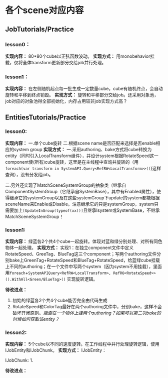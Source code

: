 # 各个scene对应内容
## JobTutorials/Practice
### lesson0： 
**实现内容：** 80\*80个cube以正弦函数波动。
**实现方式：**
用monobehavior挂载，仅将全体transform更新部分交给job并行处理。

### lesson1： 
**实现内容：** 在左侧随机起点每一批生成一定数量cube，cube有随机终点，会自动旋转和平移到终点销毁。
**实现方式：**
旋转和平移部分交给job。还采用对象池，job对应的对象池得全部初始化，内存占用较非job实现方式高？

## EntitiesTutorials/Practice

### lesson0: 
**实现内容：** 一.单个cube旋转 二.根据scene name是否匹配来选择是否enable相应的system group
**实现方式：**
一.采用authoring、bake方式将cube转换为entity（同时引入LocalTransform组件），并设计system根据RotateSpeed这一component使(所有)cube旋转，这里是在主线程中查询并旋转的（用`foreach(var transform in SystemAPI.Query<RefRW<LocalTransform>>()`)这样查询），没有分发给job。

二.另外还实现了MatchSceneSystemGroup的抽象类（继承自ComponentSystemGroup（它继承自SystemBase），其中有Enabled属性），使得继承它的systemGroup以及在这些systemGroup下update的system都能根据sceneName来Enable或Disable。注意继承它的只是systemGroup，system只需要加上`[UpdateInGroup(typeof(xx))]`且继承Isystem或SystemBase，不继承MatchSceneSystemGroup！
### lesson1: 
**实现内容：** 绿蓝各2个共4个cube一起旋转。体现对蓝和绿分别处理、对所有同色物体一起处理。
**实现方式：**
实现1：在独立component文件中定义RotateSpeed、GreeTag、BlueTag这三个component；写两个authoring文件分别bake上GreenTag+RotateSpeed和BlueTag+RotateSpeed，给蓝绿cube挂载上不同的authoring；在一个文件中写两个system（因为system不用挂载），里面用`foreach`+`SystemAPIQuery<RefRW<LocalTransform>, RefRO<RotateSpeed>>().WithAll<Green/BlueTag>()` 实现旋转逻辑。

**待改进点：**
1. 初始的绿蓝各2个共4个cube能否完全由代码生成
2. RotateSpeed和ColorTag最好在两个authoring文件中，分别bake，这样不会破坏开闭原则。*能否在一个物体上挂两个authoring？如果可以第二次bake的时候如何获取该entity？*

### lesson2: 
**实现内容：** 5个cube以不同的速度旋转。在工作线程中并行处理旋转逻辑，使用IJobEntity和IJobChunk。
**实现方式：**
IJobEntity：

IJobChunk:
1. 

**待改进点：**